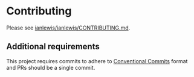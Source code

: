 # Contributing

Please see [ianlewis/ianlewis/CONTRIBUTING.md](https://github.com/ianlewis/ianlewis/blob/main/CONTRIBUTING.md).

## Additional requirements

This project requires commits to adhere to [Conventional Commits] format and PRs
should be a single commit.

[Conventional Commits]: https://www.conventionalcommits.org/en/v1.0.0/

